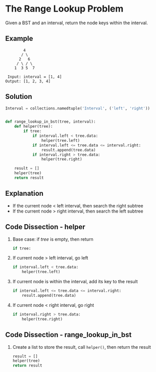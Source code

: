 # The Range Lookup Problem
Given a BST and an interval, return the node keys within the interval.

## Example
```
        4
       / \
      2   6
     / \ / \
    1  3 5  7

 Input: interval = [1, 4]
Output: [1, 2, 3, 4]
```

## Solution
```python
Interval = collections.namedtuple('Interval', ('left', 'right'))


def range_lookup_in_bst(tree, interval):
    def helper(tree):
        if tree:
            if interval.left < tree.data:
                helper(tree.left)
            if interval.left <= tree.data <= interval.right:
                result.append(tree.data)
            if interval.right > tree.data:
                helper(tree.right)

    result = []
    helper(tree)
    return result
```

## Explanation
* If the current node < left interval, then search the right subtree
* If the current node > right interval, then search the left subtree

## Code Dissection - helper
1. Base case: if _tree_ is empty, then return
    ```python
    if tree:
    ```
2. If current node > left interval, go left
    ```python
    if interval.left < tree.data:
        helper(tree.left)
    ```
3. If current node is within the interval, add its key to the result
    ```python
    if interval.left <= tree.data <= interval.right:
        result.append(tree.data)
    ```
4. If current node < right interval, go right
    ```python
    if interval.right > tree.data:
        helper(tree.right)
    ```

## Code Dissection - range_lookup_in_bst
1. Create a list to store the result, call `helper()`, then return the result
    ```python
    result = []
    helper(tree)
    return result
    ```
